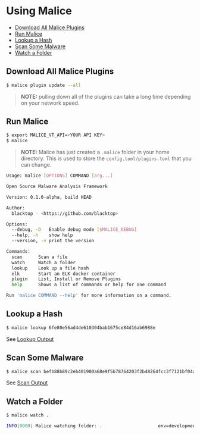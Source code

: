 Using Malice
============

-	[Download All Malice Plugins](#download-all-malice-plugins)
-	[Run Malice](#run-malice)
-	[Lookup a Hash](#lookup-a-hash)
-	[Scan Some Malware](#scan-some-malware)
-	[Watch a Folder](#watch-a-folder)

Download All Malice Plugins
---------------------------

```bash
$ malice plugin update --all
```

> **NOTE:** pulling down all of the plugins can take a long time depending on your network speed.

Run Malice
----------

```bash
$ export MALICE_VT_API=<YOUR API KEY>
$ malice
```

> **NOTE:** Malice has just created a `.malice` folder in your home directory. This is used to store the `config.toml/plugins.toml` that you can change.

```bash
Usage: malice [OPTIONS] COMMAND [arg...]

Open Source Malware Analysis Framework

Version: 0.1.0-alpha, build HEAD

Author:
  blacktop - <https://github.com/blacktop>

Options:
  --debug, -D  	Enable debug mode [$MALICE_DEBUG]
  --help, -h   	show help
  --version, -v	print the version

Commands:
  scan		Scan a file
  watch		Watch a folder
  lookup	Look up a file hash
  elk		Start an ELK docker container
  plugin	List, Install or Remove Plugins
  help		Shows a list of commands or help for one command

Run 'malice COMMAND --help' for more information on a command.
```

Lookup a Hash
-------------

```bash
$ malice lookup 6fe80e56ad4de610304bab1675ce84d16ab6988e
```

See [Lookup Output](https://github.com/maliceio/malice/blob/master/docs/examples/lookup.md)

Scan Some Malware
-----------------

```bash
$ malice scan befb88b89c2eb401900a68e9f5b78764203f2b48264fcc3f7121bf04a57fd408
```

See [Scan Output](https://github.com/maliceio/malice/blob/master/docs/examples/scan.md)

Watch a Folder
--------------

```bash
$ malice watch .
```

```bash
INFO[0000] Malice watching folder: .                     env=development
```
